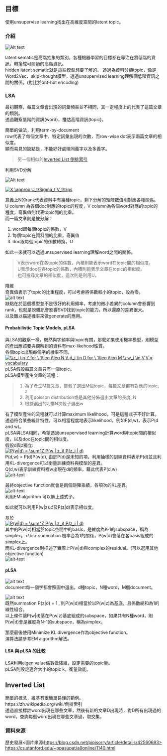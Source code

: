 
## 目標

使用unsupervise learning找出在高維度空間的latent topic。

### 介紹

![Alt text][1]

latent sematic是高階抽象的類別，各種機器學習的目標都在專注在將低階的資訊，轉換成可閱讀的高階資訊。</br>
hidden latent sematic就是這些模型想要了解的。
透過為資料分類topic，像是Word2Vec、skip-thought模型，透過unsupervised learning理解個低階資訊之間的關係。(對比於ont-hot encoding)


### LSA

最初觀察，每篇文章會出現的詞彙頻率並不相同，其一定程度上的代表了這篇文章的類別。</br>
透過觀察低階的資訊(word)，推估高階資訊(topic)。</br>

簡單的做法，利用term-by-document</br>
row代表了每個文章中，特定詞彙出現的次數，而row-wise dot表示兩篇文章的相似度。</br>
顯而易見的缺點是，不能好好處理同義字以及多義字。</br>

>另一個相似的[Inverted List 倒排索引](#inverted_list)</br>


利用SVD分解</br>

![Alt text][2]</br>

<a href="https://www.codecogs.com/eqnedit.php?latex=X&space;\approx&space;U_t\Sigma_t&space;V_t\trps" target="_blank"><img src="https://latex.codecogs.com/gif.latex?X&space;\approx&space;U_t\Sigma_t&space;V_t\trps" title="X \approx U_t\Sigma_t V_t\trps" /></a></br>


意義上N的rank代表資料中有幾種topic，剩下分解的矩陣數值則對應各種關係。</br>
U column 為各個doc對應的topic的程度，V column為各個word對應的topic的程度，奇異值則代表topic間的比重。</br>
而一篇文章則是被分解：
1. word跟每個topic的係數，V</br>
2. 每個topic在資料間的比重，奇異值</br>
3. doc跟每個topic的係數轉換，U</br>

如此一來就可以透過unsupervised learning理解word之間的關係。</br>

> V表示word在各topic的係數，內積則能表示word在topic間的相似度。</br>
> U表示doc在各topic的係數，內積則能表示文章在topic的相似度。</br>
也可搜尋文章的相似度，這次則是利用U。</br>

降維</br>
奇異值表示了topic的比重程度，可以考慮將係數較小的topic，設為零。</br>
![alt text](https://github.com/k123321141/paper_notes/blob/master/class/img3.png)</br>
缺點在於這個模型並不是很好的利用頻率，考慮的微小差異的column會影響到rank，也就是說雜訊會影響SVD找到topic的能力，所以還原的差異很大。</br>
以及難以描述機率來做generate的應用。</br>

#### Probabilistic Topic Models, pLSA

與LSA的觀察一樣，既然與字頻率與topic有關，那麼如果使用機率模型，則模型的產出應該要與觀察到的資料有max-likehood性質。</br>
各個topic出現每個字的機率不同。</br>
<a href="https://www.codecogs.com/eqnedit.php?latex=\\z_i&space;\in&space;Z,for&space;\&space;1\leq&space;i\leq&space;N&space;\\&space;d_i&space;\in&space;D,for&space;\&space;1\leq&space;i\leq&space;M&space;\\&space;w_i&space;\in&space;V,V&space;=&space;vocabulary" target="_blank"><img src="https://latex.codecogs.com/gif.latex?\\z_i&space;\in&space;Z,for&space;\&space;1\leq&space;i\leq&space;N&space;\\&space;d_i&space;\in&space;D,for&space;\&space;1\leq&space;i\leq&space;M&space;\\&space;w_i&space;\in&space;V,V&space;=&space;vocabulary" title="\\z_i \in Z,for \ 1\leq i\leq N \\ d_i \in D,for \ 1\leq i\leq M \\ w_i \in V,V = vocabulary" /></a></br>
pLSA假設每篇文章只有一個topic。</br>
pLSA模型產生文章的流程：</br>

>1. 為了產生M篇文章，擲骰子選出M個topic，每篇文章都有對應的topic, z</br>
>2. 利用poisson distribution或是其他分佈選出文章的長度, N</br>
>3. 根據選出的z,擲N次骰子選出w</br>

有了模型產生的流程就可以計算maximum likelihood，可是這種式子不好計算。</br>
透過符合某些統計特性，可以相當程度地表示likelihood，例如P(d,w)，表示P(d and w)。</br>
pLSA與LSA相同，希望透過unsupervised learning計算word與topic間的相似度，以及doc在topic間的相似度。</br>
假設d與z獨立:</br>
<a href="https://www.codecogs.com/eqnedit.php?latex=P(w|d)&space;=&space;\sum^Z&space;P(w&space;|&space;z_i)&space;P(z_i&space;|&space;d)" target="_blank"><img src="https://latex.codecogs.com/gif.latex?P(w|d)&space;=&space;\sum^Z&space;P(w&space;|&space;z_i)&space;P(z_i&space;|&space;d)" title="P(w|d) = \sum^Z P(w | z_i) P(z_i | d)" /></a></br>
P(d,w) = P(d)P(w|d), 由於P(d)是未知的項，利用抽樣的訓練資料表示P(d)並且利用KL-divergence可以衡量訓練資料與模型的差異。</br>
Q(d,w)表示訓練資料裡w出現在d的頻率，藉此代表P(d,w)</br>
![alt-text][7]</br>

最終objective function就會是兩個矩陣乘績，各項次的KL差異。</br>
![alt-text][8]</br>
利用EM algorithm 可以解上述式子。</br>

如此就可以利用P(w|z)以及P(z|d)表示相似度。</br>

基於</br>
<a href="https://www.codecogs.com/eqnedit.php?latex=P(w|d)&space;=&space;\sum^Z&space;P(w&space;|&space;z_i)&space;P(z_i&space;|&space;d)" target="_blank"><img src="https://latex.codecogs.com/gif.latex?P(w|d)&space;=&space;\sum^Z&space;P(w&space;|&space;z_i)&space;P(z_i&space;|&space;d)" title="P(w|d) = \sum^Z P(w | z_i) P(z_i | d)" /></a></br>
其中的P(w|z)相當於topic空間中的basis，是維度為K-1的subspace，稱為simplex。<\br>
summation 機率合為1的關係，P(w|d)會落在各basis組成的simplex上。</br>
而KL-divergence則描述了實際上P(w|d)與complex的residual。(可以選用其他objective function)</br>
![alt-text][9]</br>






#### pLSA

![alt text](https://github.com/k123321141/paper_notes/blob/master/class/img4.png)</br>
document每一個字都會照圖中選出，d種topic，N種word，M個document。</br>

![alt text](https://github.com/k123321141/paper_notes/blob/master/class/img5.png)</br>
既然summation P(z|d) = 1 , 則P(w|d)相當於以P(w|z)為基底，且係數總和為1的線性組合。</br>
以上條件讓P(w|d)落在P(w|z)基底組成的subspace，如果共有N種word，則P(w|d)會是維度為N-1的subspace，稱為simplex。</br>

那麼最後使用Minimize KL divergence作為objective function。</br>
演算法請參考EM algorithm解法。</br>

#### LSA 與 pLSA 的比較

LSA利用eigen value係數做降維，設定需要的topic量。</br>
pLSA則設定適合大小的topic k，衡量效能。</br>




<h2 id="inverted_list">Inverted List</h2>
簡單的概念，維基有很簡單易懂的範例。</br>
https://zh.wikipedia.org/wiki/倒排索引</br>
透過直接標註word出現在哪些文章，然後有新的文章D出現時，對D所有出現過的word，查詢每個word出現在哪些文章過，取交集。









### 資料來源
歷史發展<圖片來源:https://blog.csdn.net/pipisorry/article/details/42560693></br>
https://cs.stanford.edu/~ppasupat/a9online/1140.html</br>

[1]: https://github.com/k123321141/paper_notes/blob/master/class/img6.png
[2]: https://github.com/k123321141/paper_notes/blob/master/class/img2.png
[7]: https://github.com/k123321141/paper_notes/blob/master/class/img7.png
[8]: https://github.com/k123321141/paper_notes/blob/master/class/img8.png
[9]: https://github.com/k123321141/paper_notes/blob/master/class/img9.png
